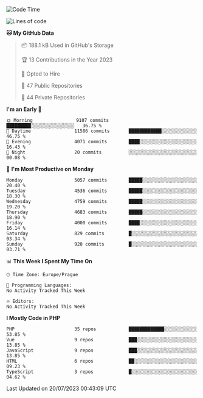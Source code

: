 <!--START_SECTION:waka-->
![Code Time](http://img.shields.io/badge/Code%20Time-1%2C583%20hrs%2058%20mins-blue)

![Lines of code](https://img.shields.io/badge/From%20Hello%20World%20I%27ve%20Written-8.0%20million%20lines%20of%20code-blue)

**🐱 My GitHub Data** 

> 📦 188.1 kB Used in GitHub's Storage 
 > 
> 🏆 13 Contributions in the Year 2023
 > 
> 💼 Opted to Hire
 > 
> 📜 47 Public Repositories 
 > 
> 🔑 44 Private Repositories 
 > 
**I'm an Early 🐤** 

```text
🌞 Morning                9107 commits        █████████░░░░░░░░░░░░░░░░   36.75 % 
🌆 Daytime                11586 commits       ████████████░░░░░░░░░░░░░   46.75 % 
🌃 Evening                4071 commits        ████░░░░░░░░░░░░░░░░░░░░░   16.43 % 
🌙 Night                  20 commits          ░░░░░░░░░░░░░░░░░░░░░░░░░   00.08 % 
```
📅 **I'm Most Productive on Monday** 

```text
Monday                   5057 commits        █████░░░░░░░░░░░░░░░░░░░░   20.40 % 
Tuesday                  4536 commits        █████░░░░░░░░░░░░░░░░░░░░   18.30 % 
Wednesday                4759 commits        █████░░░░░░░░░░░░░░░░░░░░   19.20 % 
Thursday                 4683 commits        █████░░░░░░░░░░░░░░░░░░░░   18.90 % 
Friday                   4000 commits        ████░░░░░░░░░░░░░░░░░░░░░   16.14 % 
Saturday                 829 commits         █░░░░░░░░░░░░░░░░░░░░░░░░   03.34 % 
Sunday                   920 commits         █░░░░░░░░░░░░░░░░░░░░░░░░   03.71 % 
```


📊 **This Week I Spent My Time On** 

```text
🕑︎ Time Zone: Europe/Prague

💬 Programming Languages: 
No Activity Tracked This Week

🔥 Editors: 
No Activity Tracked This Week
```

**I Mostly Code in PHP** 

```text
PHP                      35 repos            █████████████░░░░░░░░░░░░   53.85 % 
Vue                      9 repos             ███░░░░░░░░░░░░░░░░░░░░░░   13.85 % 
JavaScript               9 repos             ███░░░░░░░░░░░░░░░░░░░░░░   13.85 % 
HTML                     6 repos             ██░░░░░░░░░░░░░░░░░░░░░░░   09.23 % 
TypeScript               3 repos             █░░░░░░░░░░░░░░░░░░░░░░░░   04.62 % 
```




 Last Updated on 20/07/2023 00:43:09 UTC
<!--END_SECTION:waka-->
<!--
**AlexKratky/AlexKratky** is a ✨ _special_ ✨ repository because its `README.md` (this file) appears on your GitHub profile.

Here are some ideas to get you started:

- 🔭 I’m currently working on ...
- 🌱 I’m currently learning ...
- 👯 I’m looking to collaborate on ...
- 🤔 I’m looking for help with ...
- 💬 Ask me about ...
- 📫 How to reach me: ...
- 😄 Pronouns: ...
- ⚡ Fun fact: ...
-->
